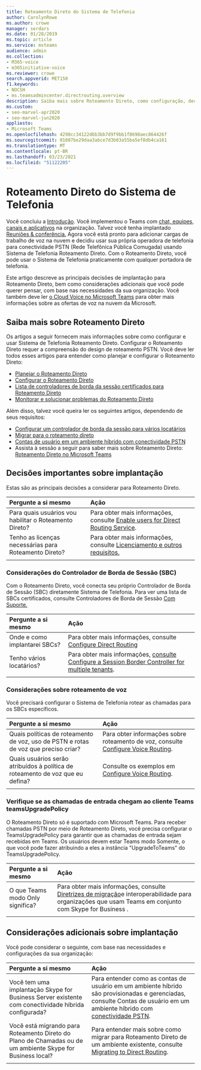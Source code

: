 ```yaml
---
title: Roteamento Direto do Sistema de Telefonia
author: CarolynRowe
ms.author: crowe
manager: serdars
ms.date: 01/28/2019
ms.topic: article
ms.service: msteams
audience: admin
ms.collection:
- M365-voice
- m365initiative-voice
ms.reviewer: crowe
search.appverid: MET150
f1.keywords:
- NOCSH
- ms.teamsadmincenter.directrouting.overview
description: Saiba mais sobre Roteamento Direto, como configuração, decisões de implantação principais necessárias e considerações de roteamento de voz.
ms.custom:
- seo-marvel-apr2020
- seo-marvel-jun2020
appliesto:
- Microsoft Teams
ms.openlocfilehash: 4298cc34122d6b3bb7d9f9bb1f8698aec864426f
ms.sourcegitcommit: 01087be29daa3abce7d3b03a55ba5ef8db4ca161
ms.translationtype: MT
ms.contentlocale: pt-BR
ms.lasthandoff: 03/23/2021
ms.locfileid: "51122205"
---
```

# <a name="phone-system-direct-routing"></a>Roteamento Direto do Sistema de Telefonia

Você concluiu a [Introdução](get-started-with-teams-quick-start.md). Você implementou o Teams com [chat, equipes, canais e aplicativos](deploy-chat-teams-channels-microsoft-teams-landing-page.md) na organização. Talvez você tenha implantado [Reuniões & conferência.](deploy-meetings-microsoft-teams-landing-page.md) Agora você está pronto para adicionar cargas de trabalho de voz na nuvem e decidiu usar sua própria operadora de telefonia para conectividade PSTN (Rede Telefônica Pública Comugada) usando Sistema de Telefonia Roteamento Direto. Com o Roteamento Direto, você pode usar o Sistema de Telefonia praticamente com qualquer portadora de telefonia.

Este artigo descreve as principais decisões de implantação para Roteamento Direto, bem como considerações adicionais que você pode querer pensar, com base nas necessidades da sua organização. Você também deve ler [o Cloud Voice no Microsoft Teams](cloud-voice-landing-page.md) para obter mais informações sobre as ofertas de voz na nuvem da Microsoft.

## <a name="learn-more-about-direct-routing"></a>Saiba mais sobre Roteamento Direto

Os artigos a seguir fornecem mais informações sobre como configurar e usar Sistema de Telefonia Roteamento Direto. Configurar o Roteamento Direto requer a compreensão do design de roteamento PSTN. Você deve ler todos esses artigos para entender como planejar e configurar o Roteamento Direto:

- [Planejar o Roteamento Direto](direct-routing-plan.md) 
- [Configurar o Roteamento Direto](direct-routing-configure.md)
- [Lista de controladores de borda da sessão certificados para Roteamento Direto](direct-routing-border-controllers.md)
- [Monitorar e solucionar problemas do Roteamento Direto](direct-routing-monitor-and-troubleshoot.md)

Além disso, talvez você queira ler os seguintes artigos, dependendo de seus requisitos:

-  [Configurar um controlador de borda da sessão para vários locatários](direct-routing-sbc-multiple-tenants.md)
-  [Migrar para o roteamento direto](direct-routing-migrating.md)
-  [Contas de usuário em um ambiente híbrido com conectividade PSTN](direct-routing-user-accounts-in-a-hybrid-environment.md)
- Assista à sessão a seguir para saber mais sobre Roteamento Direto: [Roteamento Direto no Microsoft Teams](https://aka.ms/teams-direct-routing)

## <a name="core-deployment-decisions"></a>Decisões importantes sobre implantação

Estas são as principais decisões a considerar para Roteamento Direto. 

|Pergunte a si mesmo|Ação |
| :------------|:-------|
|Para quais usuários vou habilitar o Roteamento Direto? | Para obter mais informações, consulte [Enable users for Direct Routing Service](direct-routing-configure.md). |
Tenho as licenças necessárias para Roteamento Direto? | Para obter mais informações, consulte [Licenciamento e outros requisitos.](direct-routing-plan.md#licensing-and-other-requirements)
|||

### <a name="session-border-controller-sbc-considerations"></a>Considerações do Controlador de Borda de Sessão (SBC)

Com o Roteamento Direto, você conecta seu próprio Controlador de Borda de Sessão (SBC) diretamente Sistema de Telefonia.  Para ver uma lista de SBCs certificados, consulte Controladores de Borda de Sessão [Com Suporte.](direct-routing-border-controllers.md)

|Pergunte a si mesmo|Ação |
|:------------|:-------|
| Onde e como implantarei SBCs? | Para obter mais informações, consulte [Configure Direct Routing](direct-routing-configure.md) | 
Tenho vários locatários? | Para obter mais informações, [consulte Configure a Session Border Controller for multiple tenants](direct-routing-sbc-multiple-tenants.md).|
|||

### <a name="voice-routing-considerations"></a>Considerações sobre roteamento de voz

Você precisará configurar o Sistema de Telefonia rotear as chamadas para os SBCs específicos.

|Pergunte a si mesmo|Ação |
|:------------|:-------|
| Quais políticas de roteamento de voz, uso de PSTN e rotas de voz que preciso criar? | Para obter informações sobre roteamento de voz, consulte [Configure Voice Routing](direct-routing-configure.md).
| Quais usuários serão atribuídos à política de roteamento de voz que eu defina? | Consulte os exemplos em [Configure Voice Routing](direct-routing-configure.md). |
|||

### <a name="ensure-incoming-calls-land-in-the-teams-client-using-teamsupgradepolicy"></a>Verifique se as chamadas de entrada chegam ao cliente Teams teamsUpgradePolicy

O Roteamento Direto só é suportado com Microsoft Teams. Para receber chamadas PSTN por meio de Roteamento Direto, você precisa configurar o TeamsUpgradePolicy para garantir que as chamadas de entrada sejam recebidas em Teams. Os usuários devem estar Teams modo Somente, o que você pode fazer atribuindo a eles a instância "UpgradeToTeams" do TeamsUpgradePolicy. 

|Pergunte a si mesmo|Ação |
|:------------|:-------|
|O que Teams modo Only significa? | Para obter mais informações, consulte [Diretrizes de migração](./migration-interop-guidance-for-teams-with-skype.md)e interoperabilidade para organizações que usam Teams em conjunto com Skype for Business .|
|||

## <a name="additional-deployment-considerations"></a>Considerações adicionais sobre implantação

Você pode considerar o seguinte, com base nas necessidades e configurações da sua organização:

| Pergunte a si mesmo| Ação |
| :------------|:-------|
| Você tem uma implantação Skype for Business Server existente com conectividade híbrida configurada? |  Para entender como as contas de usuário em um ambiente híbrido são provisionadas e gerenciadas, consulte Contas de usuário em um ambiente híbrido com [conectividade PSTN](direct-routing-user-accounts-in-a-hybrid-environment.md).| 
| Você está migrando para Roteamento Direto do Plano de Chamadas ou de um ambiente Skype for Business local? | Para entender mais sobre como migrar para Roteamento Direto de um ambiente existente, consulte [Migrating to Direct Routing](direct-routing-migrating.md). |
|||